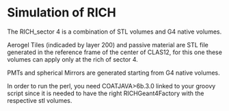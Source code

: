 # Simulation of RICH  

The RICH_sector 4 is a combination of STL volumes and G4 native volumes.

Aerogel Tiles (indicaded by layer 200) and passive material are STL file generated in the reference frame of the center of CLAS12, for this one these volumes can apply only at the rich of sector 4.

PMTs and spherical Mirrors are generated starting from G4 native volumes.


In order to run the perl, you need COATJAVA>6b.3.0 linked to your groovy script since it is needed to have the right RICHGeant4Factory with the respective stl volumes.


